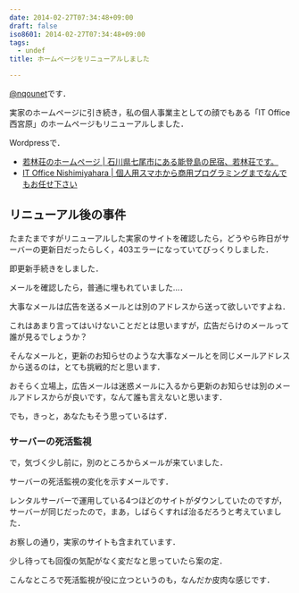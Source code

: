 ```yaml
---
date: 2014-02-27T07:34:48+09:00
draft: false
iso8601: 2014-02-27T07:34:48+09:00
tags:
  - undef
title: ホームページをリニューアルしました

---
```


<p><a href="https://twitter.com/nqounet">@nqounet</a>です．</p>

<p>実家のホームページに引き続き，私の個人事業主としての顔でもある「IT Office 西宮原」のホームページもリニューアルしました．</p>

<p>Wordpressで．</p>

<ul>
<li><a href="http://notowaka.com/">若林荘のホームページ | 石川県七尾市にある能登島の民宿、若林荘です。</a></li>
<li><a href="https://www.nqou.net/">IT Office Nishimiyahara | 個人用スマホから商用プログラミングまでなんでもお任せ下さい</a></li>
</ul>



<h2>リニューアル後の事件</h2>

<p>たまたまですがリニューアルした実家のサイトを確認したら，どうやら昨日がサーバーの更新日だったらしく，403エラーになっていてびっくりしました．</p>

<p>即更新手続きをしました．</p>

<p>メールを確認したら，普通に埋もれていました…．</p>

<p>大事なメールは広告を送るメールとは別のアドレスから送って欲しいですよね．</p>

<p>これはあまり言ってはいけないことだとは思いますが，広告だらけのメールって誰が見るでしょうか？</p>

<p>そんなメールと，更新のお知らせのような大事なメールとを同じメールアドレスから送るのは，とても挑戦的だと思います．</p>

<p>おそらく立場上，広告メールは迷惑メールに入るから更新のお知らせは別のメールアドレスからが良いです，なんて誰も言えないと思います．</p>

<p>でも，きっと，あなたもそう思っているはず．</p>

<h3>サーバーの死活監視</h3>

<p>で，気づく少し前に，別のところからメールが来ていました．</p>

<p>サーバーの死活監視の変化を示すメールです．</p>

<p>レンタルサーバーで運用している4つほどのサイトがダウンしていたのですが，サーバーが同じだったので，まあ，しばらくすれば治るだろうと考えていました．</p>

<p>お察しの通り，実家のサイトも含まれています．</p>

<p>少し待っても回復の気配がなく変だなと思っていたら案の定．</p>

<p>こんなところで死活監視が役に立つというのも，なんだか皮肉な感じです．</p>
    	